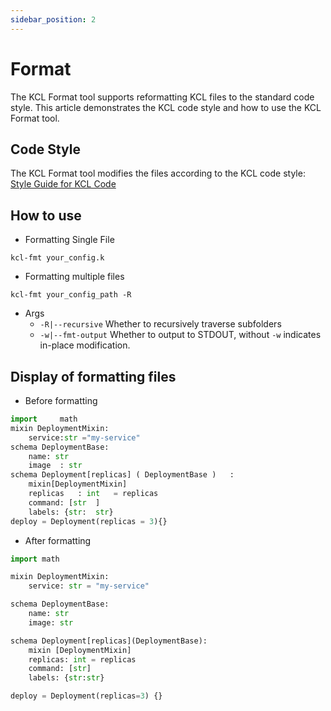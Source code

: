 ```yaml
---
sidebar_position: 2
---
```


# Format

The KCL Format tool supports reformatting KCL files to the standard code style. This article demonstrates the KCL code style and how to use the KCL Format tool.

## Code Style

The KCL Format tool modifies the files according to the KCL code style: [Style Guide for KCL Code](/docs/reference/lang/spec/codestyle)

## How to use

- Formatting Single File

```text
kcl-fmt your_config.k
```

- Formatting multiple files

```text
kcl-fmt your_config_path -R
```

- Args
  - `-R|--recursive` Whether to recursively traverse subfolders
  - `-w|--fmt-output` Whether to output to STDOUT, without `-w` indicates in-place modification.

## Display of formatting files

- Before formatting

```py
import     math
mixin DeploymentMixin:
    service:str ="my-service"
schema DeploymentBase:
    name: str
    image  : str
schema Deployment[replicas] ( DeploymentBase )   :
    mixin[DeploymentMixin]
    replicas   : int   = replicas
    command: [str  ]
    labels: {str:  str}
deploy = Deployment(replicas = 3){}
```

- After formatting

```py
import math

mixin DeploymentMixin:
    service: str = "my-service"

schema DeploymentBase:
    name: str
    image: str

schema Deployment[replicas](DeploymentBase):
    mixin [DeploymentMixin]
    replicas: int = replicas
    command: [str]
    labels: {str:str}

deploy = Deployment(replicas=3) {}

```
